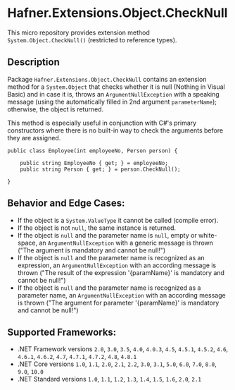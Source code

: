 # Hafner.Extensions.Object.CheckNull

This micro repository provides extension method `System.Object.CheckNull()` (restricted to reference types).

## Description

Package `Hafner.Extensions.Object.CheckNull` contains an extension method for a `System.Object` that checks whether it is null (Nothing in Visual Basic)
and in case it is, throws an `ArgumentNullException` with a speaking message (using the automatically filled in 2nd argument `parameterName`); 
otherwise, the object is returned.

This method is especially useful in conjunction with C#'s primary constructors where there is no built-in way to check the arguments before they are assigned.

```
public class Employee(int employeeNo, Person person) {

    public string EmployeeNo { get; } = employeeNo;
    public string Person { get; } = person.CheckNull();

}
```

## Behavior and Edge Cases:

 - If the object is a `System.ValueType` it cannot be called (compile error).
 - If the object is not `null`, the same instance is returned.
 - If the object is `null` and the parameter name is `null`, empty or white-space, an `ArgumentNullException` with a generic message is thrown ("The argument is mandatory and cannot be null!")
 - If the object is `null` and the parameter name is recognized as an expression, an `ArgumentNullException` with an according message is thrown ("The result of the expression '\{paramName}' is mandatory and cannot be null!")
 - If the object is `null` and the parameter name is recognized as a parameter name, an `ArgumentNullException` with an according message is thrown ("The argument for parameter '\{paramName}' is mandatory and cannot be null!")

## Supported Frameworks:

 - .NET Framework versions `2.0`, `3.0`, `3.5`, `4.0`, `4.0.3`, `4.5`, `4.5.1`, `4.5.2`, `4.6`, `4.6.1`, `4.6.2`, `4.7`, `4.7.1`, `4.7.2`, `4.8`, `4.8.1`
 - .NET Core versions `1.0`, `1.1`, `2.0`, `2.1`, `2.2`, `3.0`, `3.1`, `5.0`, `6.0`, `7.0`, `8.0`, `9.0`, `10.0`
 - .NET Standard versions `1.0`, `1.1`, `1.2`, `1.3`, `1.4`, `1.5`, `1.6`, `2.0`, `2.1`
